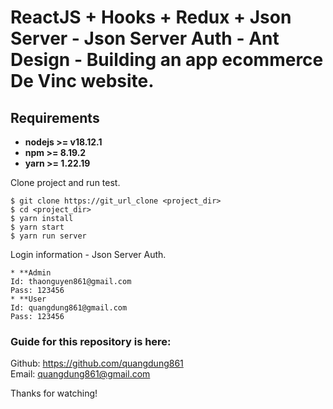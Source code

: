 # ReactJS + Hooks + Redux + Json Server - Json Server Auth - Ant Design - Building an app ecommerce De Vinc website.

## Requirements

* **nodejs >= v18.12.1**
* **npm >= 8.19.2**
* **yarn >= 1.22.19**

Clone project and run test.

```
$ git clone https://git_url_clone <project_dir>
$ cd <project_dir>
$ yarn install
$ yarn start
$ yarn run server
```

Login information - Json Server Auth.

```
* **Admin
Id: thaonguyen861@gmail.com
Pass: 123456
* **User
Id: quangdung861@gmail.com 
Pass: 123456
```

### Guide for this  repository is here:

Github: https://github.com/quangdung861 <br>
Email: quangdung861@gmail.com

Thanks for watching!